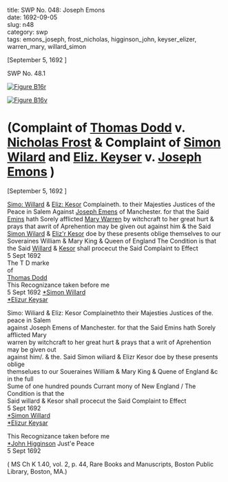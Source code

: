 title: SWP No. 048: Joseph Emons  
date: 1692-09-05  
slug: n48  
category: swp  
tags: emons_joseph, frost_nicholas, higginson_john, keyser_elizer, warren_mary, willard_simon




[September 5, 1692 ]

<div markdown class="doc" id="n48.1">

<div class="doc_id">SWP No. 48.1</div>


<span markdown class="figure">[![Figure B16r](archives/BPL/gifs/B16A.gif)](archives/BPL/LARGE/B16A.jpg)</span>

<span markdown class="figure">[![Figure B16v](archives/BPL/gifs/B16B.gif)](archives/BPL/LARGE/B16B.jpg)</span>

# (Complaint of [Thomas Dodd](tag/dodd_thomas.html) v. [Nicholas Frost](/tag/frost_nicholas.html) & Complaint of [Simon Wilard](/tag/willard_simon.html) and [Eliz. Keyser](/tag/keyser_Elizer.html) v. [Joseph Emons](/tag/emons_joseph.html) )

[September 5, 1692 ]

[Simo: Willard](/tag/willard_simon.html) & [Eliz: Kesor](/tag/keyser_elizer.html) Complaineth. to their Majesties Justices of the Peace in Salem Against [Joseph Emens](/tag/emons_joseph.html) of Manchester. for that  the Said [Emins](/tag/emons_joseph.html) hath Sorely afflicted [Mary Warren](/tag/warren_mary.html) by witchcraft to her great hurt & prays that awrit of Aprehention may be given out against him & the Said [Simon Wilard](/tag/willard_simon.html) & [Eliz'r Kesor](/tag/keyser_elizer.html) doe by these presents oblige themselves to our Soveraines William & Mary King & Queen of England The Condition is that the Said [Willard](/tag/willard_simon.html) & [Kesor](/tag/keyser_elizer.html) shall procecut the Said Complaint to Effect  
5 Sept 1692   
              The  T D  marke  
                    of  
              [Thomas Dodd](tag/dodd_thomas.html)           
     This Recognizance taken before me  
     5 Sept 1692 [*Simon Willard](/tag/willard_simon.html)  
                 [*Elizur Keysar](/tag/keyser_elizer.html) 



Simo: Wiliard & Eliz: Kesor Complainethto their Majesties Justices of the. peace in Salem  
against Joseph Emens of Manchester. for that the Said Emins hath Sorely afflicted Mary  
warren by witchcraft to her great hurt & prays that a writ of Aprehention may be given out  
against him/. & the. Said Simon wiliard & Elizr Kesor doe by these presents oblige  
themselues to our Soueraines William & Mary King & Quene of England &c in the full  
Sume of one hundred pounds Currant mony of New England / The Condition is that the  
Said willard & Kesor shall procecut the Said Complaint to Effect  
5 Sept 1692  
[*Simon Willard](/tag/willard_simon.html)  
[*Elizur Keysar](/tag/keyser_elizer.html)

This Recognizance taken before me  
[*John Higginson](/tag/higginson_john.html) Just'e Peace  
5 Sept 1692 

( MS Ch K 1.40, vol. 2, p. 44, Rare Books and Manuscripts, Boston Public Library, Boston, MA.)

</div>